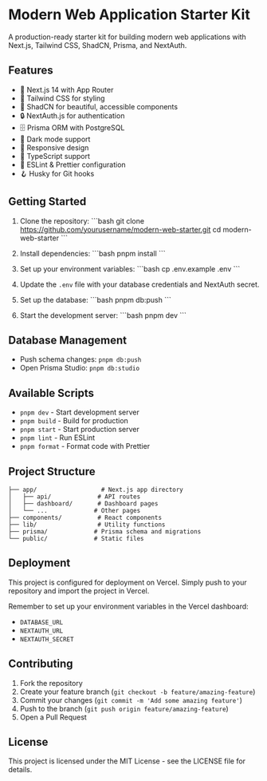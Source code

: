 # Modern Web Application Starter Kit

A production-ready starter kit for building modern web applications with Next.js, Tailwind CSS, ShadCN, Prisma, and NextAuth.

## Features

- 🚀 Next.js 14 with App Router
- 💅 Tailwind CSS for styling
- 🎨 ShadCN for beautiful, accessible components
- 🔒 NextAuth.js for authentication
- 🗄️ Prisma ORM with PostgreSQL
- 🌙 Dark mode support
- 📱 Responsive design
- 🔧 TypeScript support
- 🧹 ESLint & Prettier configuration
- 🪝 Husky for Git hooks

## Getting Started

1. Clone the repository:
\`\`\`bash
git clone https://github.com/yourusername/modern-web-starter.git
cd modern-web-starter
\`\`\`

2. Install dependencies:
\`\`\`bash
pnpm install
\`\`\`

3. Set up your environment variables:
\`\`\`bash
cp .env.example .env
\`\`\`

4. Update the `.env` file with your database credentials and NextAuth secret.

5. Set up the database:
\`\`\`bash
pnpm db:push
\`\`\`

6. Start the development server:
\`\`\`bash
pnpm dev
\`\`\`

## Database Management

- Push schema changes: `pnpm db:push`
- Open Prisma Studio: `pnpm db:studio`

## Available Scripts

- `pnpm dev` - Start development server
- `pnpm build` - Build for production
- `pnpm start` - Start production server
- `pnpm lint` - Run ESLint
- `pnpm format` - Format code with Prettier

## Project Structure

```
├── app/                  # Next.js app directory
│   ├── api/             # API routes
│   ├── dashboard/       # Dashboard pages
│   └── ...             # Other pages
├── components/          # React components
├── lib/                 # Utility functions
├── prisma/             # Prisma schema and migrations
└── public/             # Static files
```

## Deployment

This project is configured for deployment on Vercel. Simply push to your repository and import the project in Vercel.

Remember to set up your environment variables in the Vercel dashboard:
- `DATABASE_URL`
- `NEXTAUTH_URL`
- `NEXTAUTH_SECRET`

## Contributing

1. Fork the repository
2. Create your feature branch (`git checkout -b feature/amazing-feature`)
3. Commit your changes (`git commit -m 'Add some amazing feature'`)
4. Push to the branch (`git push origin feature/amazing-feature`)
5. Open a Pull Request

## License

This project is licensed under the MIT License - see the LICENSE file for details.